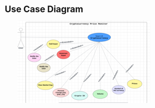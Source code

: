 # Use Case Diagram

<figure><img src="../../../.gitbook/assets/image.png" alt=""><figcaption></figcaption></figure>
